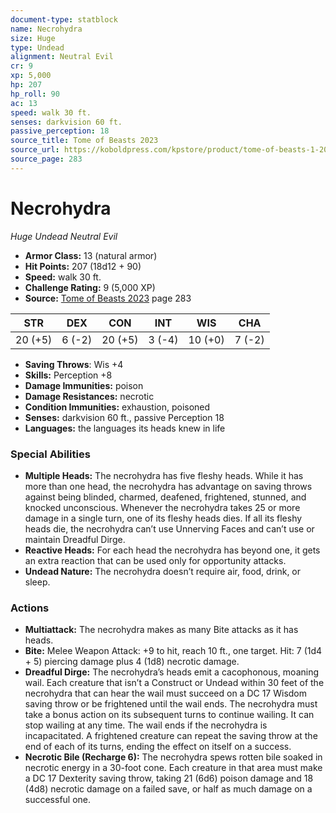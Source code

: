 ```yaml
---
document-type: statblock
name: Necrohydra
size: Huge
type: Undead
alignment: Neutral Evil
cr: 9
xp: 5,000
hp: 207
hp_roll: 90
ac: 13
speed: walk 30 ft.
senses: darkvision 60 ft. 
passive_perception: 18
source_title: Tome of Beasts 2023
source_url: https://koboldpress.com/kpstore/product/tome-of-beasts-1-2023-edition/
source_page: 283
---
```


# Necrohydra

*Huge* *Undead* *Neutral Evil*

- **Armor Class:** 13 (natural armor)
- **Hit Points:** 207 (18d12 + 90)
- **Speed:** walk 30 ft.
- **Challenge Rating:** 9 (5,000 XP)
- **Source:** [Tome of Beasts 2023](https://koboldpress.com/kpstore/product/tome-of-beasts-1-2023-edition/) page 283

| STR | DEX | CON | INT | WIS | CHA |
| --- | --- | --- | --- | --- | --- |
| 20 (+5) | 6 (-2) | 20 (+5) | 3 (-4) | 10 (+0) | 7 (-2) |

- **Saving Throws**: Wis +4
- **Skills:** Perception +8
- **Damage Immunities:** poison
- **Damage Resistances:** necrotic
- **Condition Immunities:** exhaustion, poisoned
- **Senses:** darkvision 60 ft., passive Perception 18
- **Languages:** the languages its heads knew in life

### Special Abilities

- **Multiple Heads:** The necrohydra has five fleshy heads. While it has more than one head, the necrohydra has advantage on saving throws against being blinded, charmed, deafened, frightened, stunned, and knocked unconscious. Whenever the necrohydra takes 25 or more damage in a single turn, one of its fleshy heads dies. If all its fleshy heads die, the necrohydra can’t use Unnerving Faces and can’t use or maintain Dreadful Dirge.
- **Reactive Heads:** For each head the necrohydra has beyond one, it gets an extra reaction that can be used only for opportunity attacks.
- **Undead Nature:** The necrohydra doesn’t require air, food, drink, or sleep.

### Actions

- **Multiattack:** The necrohydra makes as many Bite attacks as it has heads.
- **Bite:** Melee Weapon Attack: +9 to hit, reach 10 ft., one target. Hit: 7 (1d4 + 5) piercing damage plus 4 (1d8) necrotic damage.
- **Dreadful Dirge:** The necrohydra’s heads emit a cacophonous, moaning wail. Each creature that isn’t a Construct or Undead within 30 feet of the necrohydra that can hear the wail must succeed on a DC 17 Wisdom saving throw or be frightened until the wail ends. The necrohydra must take a bonus action on its subsequent turns to continue wailing. It can stop wailing at any time. The wail ends if the necrohydra is incapacitated. A frightened creature can repeat the saving throw at the end of each of its turns, ending the effect on itself on a success.
- **Necrotic Bile (Recharge 6):** The necrohydra spews rotten bile soaked in necrotic energy in a 30-foot cone. Each creature in that area must make a DC 17 Dexterity saving throw, taking 21 (6d6) poison damage and 18 (4d8) necrotic damage on a failed save, or half as much damage on a successful one.
